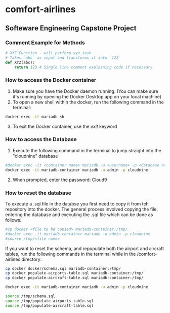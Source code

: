 # comfort-airlines

## Softeware Engineering Capstone Project

### Comment Example for Methods  

```python
# XYZ Function - will perform xyz task 
# Takes `abc` as input and transforms it into `123`
def XYZ(abc):
    return 123 # Single line comment explaining code if necessary
```

### How to access the Docker container

1. Make sure you have the Docker daemon running. (You can make sure it's running by opening the Docker Desktop app on your local machine)
2. To open a new shell within the docker, run the following command in the terminal:

```bash
docker exec -it mariadb sh
```

3. To exit the Docker container, use the *exit* keyword

### How to access the Database

1. Execute the following command in the terminal to jump straight into the "cloudnine" database

```bash
#docker exec -it <container name> mariadb -u <username> -p <database name>
docker exec -it mariadb-container mariadb -u admin -p cloudnine
```

2. When prompted, enter the password: Cloud9

### How to reset the database

To execute a .sql file in the databse you first need to copy it from teh repository into the docker. The general process involved copying the file, entering the database and executing the .sql file which can be done as follows:

```bash
#cp docker <file to be copied> mariadb-container:/tmp/
#docker exec -it mariadb-container mariadb -u admin -p cloudnine
#source /tmp/<file name>
```

If you want to reset the schema, and repopulate both the airport and aircraft tables, run the following commands in the terminal while in the /comfort-airlines directory:

```bash
cp docker docker/schema.sql mariadb-container:/tmp/
cp docker populate-airports-table.sql mariadb-container:/tmp/
cp docker populate-aircraft-table.sql mariadb-container:/tmp/

docker exec -it mariadb-container mariadb -u admin -p cloudnine

source /tmp/schema.sql
source /tmp/populate-airports-table.sql
source /tmp/populate-aircraft-table.sql
```
